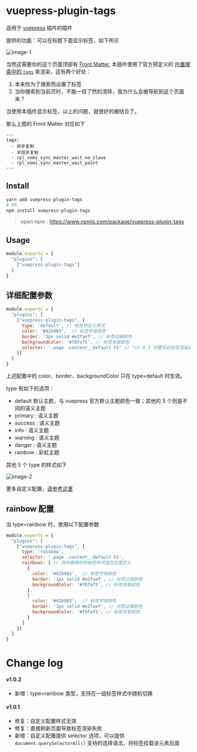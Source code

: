 # vuepress-plugin-tags

适用于 [vuepress](https://vuepress.vuejs.org/zh/plugin/using-a-plugin.html) 插件的插件

提供的功能：可以在标题下面显示标签，如下所示

![image-1](https://github.com/zq99299/vuepress-plugin/blob/master/vuepress-plugin-tags/docs/assets/1.png?raw=true)

当然这需要你的这个页面顶部有 [Front Matter](https://vuepress.vuejs.org/zh/guide/frontmatter.html#front-matter),
本插件使用了官方预定义的 [内置搜索中的 `tags`](https://vuepress.vuejs.org/zh/theme/default-theme-config.html#%E5%86%85%E7%BD%AE%E6%90%9C%E7%B4%A2)
来渲染，这有两个好处：

1. 本来你为了搜索而设置了标签
2. 当你搜索到当前页时，不能一目了然的清除，我为什么会被导航到这个页面来？

当使用本插件显示标签，以上的问题，就很好的被结合了。

那么上图的 Front Matter 对应如下

```
---
tags:
  - 异步复制
  - 半同步复制
  - rpl_semi_sync_master_wait_no_slave
  - rpl_semi_sync_master_wait_point
---
```

## Install

```bash
yarn add vuepress-plugin-tags
# OR 
npm install vuepress-plugin-tags
```

> open npm : https://www.npmjs.com/package/vuepress-plugin-tags

## Usage

```javascript
module.exports = {
  "plugins": [
    ["vuepress-plugin-tags"]
  ]
}
```

## 详细配置参数

```javascript
module.exports = {
  "plugins": [
    ["vuepress-plugin-tags", {
      type: 'default', // 标签预定义样式
      color: '#42b983',  // 标签字体颜色
      border: '1px solid #e2faef', // 标签边框颜色
      backgroundColor: '#f0faf5', // 标签背景颜色
      selector: '.page .content__default h1' // ^v1.0.1 你要将此标签渲染挂载到哪个元素后面？默认是第一个 H1 标签后面；可以提供 `document.querySelectorAll()` 支持的选择语法，将标签挂载该元素后面
    }]
  ]
}
```

上述配置中的 color、border、backgroundColor 只在 type=default 时生效。

type 有如下的选项：

- default 默认主题，与 vuepress 官方默认主题颜色一致；其他的 5 个则是不同的语义主题
- primary : 语义主题
- success : 语义主题
- info : 语义主题
- warning : 语义主题
- danger : 语义主题
- rainbow : 彩虹主题

其他 5 个 type 的样式如下

![image-2](https://github.com/zq99299/vuepress-plugin/blob/master/vuepress-plugin-tags/docs/assets/2.png?raw=true)

更多自定义配置，[请参考这里](https://zq99299.github.io/vuepress-plugin/vuepress-plugin-tags)

## rainbow 配置

当 type=rainbow 时，使用以下配置参数

```javascript
module.exports = {
  "plugins": [
    ["vuepress-plugin-tags", {
      type: 'rainbow',
      selector: '.page .content__default h1',
      rainbows: [ // 将你要随机的标签样式组在这里定义
        {
          color: '#42b983',  // 标签字体颜色
          border: '1px solid #e2faef', // 标签边框颜色
          backgroundColor: '#f0faf5', // 标签背景颜色
        },
        {
          color: '#42b983',  // 标签字体颜色
          border: '1px solid #e2faef', // 标签边框颜色
          backgroundColor: '#f0faf5', // 标签背景颜色
        }
      ]
    }]
  ]
}
```

# Change log

#### v1.0.2

- 新增：type=rainbow 类型，支持在一组标签样式中随机切换

#### v1.0.1

- 修复：自定义配置样式无效
- 修复：直接刷新页面导致标签渲染失败
- 新增：自定义配置提供 selector 选项，可以提供 `document.querySelectorAll()` 支持的选择语法，将标签挂载该元素后面

